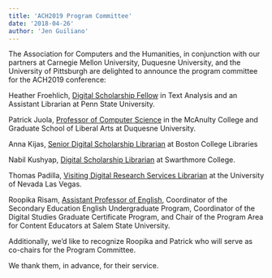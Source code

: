 ```yaml
---
title: 'ACH2019 Program Committee'
date: '2018-04-26'
author: 'Jen Guiliano'
---
```

<span style="font-weight: 400;">The Association for Computers and the Humanities, in conjunction with our partners at Carnegie Mellon University, Duquesne University, and the University of Pittsburgh are delighted to announce the program committee for the ACH2019 conference:</span>

Heather Froehlich, [Digital Scholarship Fellow](https://hfroehli.ch/) in Text Analysis and an Assistant Librarian at Penn State University.

Patrick Juola, [Professor of Computer Science](http://www.duq.edu/academics/faculty/patrick-juola) in the McAnulty College and Graduate School of Liberal Arts at Duquesne University.

Anna Kijas, [Senior Digital Scholarship Librarian](https://ds.bc.edu/people/) at Boston College Libraries

Nabil Kushyap, [Digital Scholarship Librarian](https://www.swarthmore.edu/libraries/staff) at Swarthmore College.

Thomas Padilla, [Visiting Digital Research Services Librarian](http://www.thomaspadilla.org/) at the University of Nevada Las Vegas.

Roopika Risam, [Assistant Professor of English](https://directory.salemstate.edu/profile/roopika.risam), Coordinator of the Secondary Education English Undergraduate Program, Coordinator of the Digital Studies Graduate Certificate Program, and Chair of the Program Area for Content Educators at Salem State University.

Additionally, we’d like to recognize Roopika and Patrick who will serve as co-chairs for the Program Committee.

We thank them, in advance, for their service.
